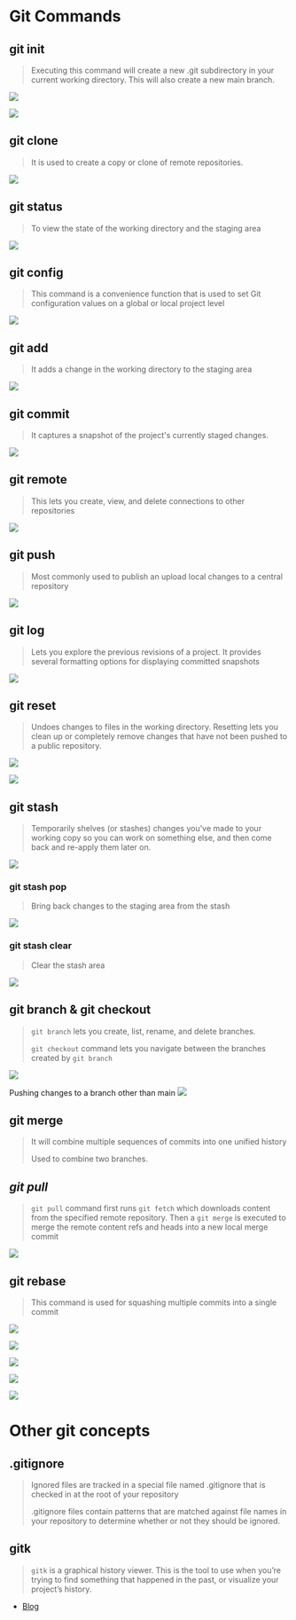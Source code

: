 # Git Commands

## **git init**
> Executing this command will create a new .git subdirectory in your current working directory. This will also create a new main branch. 

![](images/git-cmds/00-init.png)

![](images/git-cmds/01-init.png)

## **git clone**
>It is used to create a copy or clone of remote repositories.

![](images/git-cmds/21-clone.png)

## **git status**
> To view the state of the working directory and the staging area

![](images/git-cmds/02-status.png)

## **git config**
> This command is a convenience function that is used to set Git configuration values on a global or local project level

![](images/git-cmds//03-config.png)

## **git add**
>It adds a change in the working directory to the staging area

![](images/git-cmds/04-add.png)

## **git commit**
> It captures a snapshot of the project's currently staged changes.

![](images/git-cmds/05-commit.png)

## **git remote**
> This lets you create, view, and delete connections to other repositories

![](images/git-cmds/06-remote.png)

## **git push**
> Most commonly used to publish an upload local changes to a central repository

![](images/git-cmds/07-push.png)

## **git log**
> Lets you explore the previous revisions of a project. It provides several formatting options for displaying committed snapshots

![](images/git-cmds/08-log.png)

## **git reset**
> Undoes changes to files in the working directory. Resetting lets you clean up or completely remove changes that have not been pushed to a public repository.

![](images/git-cmds/09-rem_commit.png)

![](images/git-cmds/10-rem_commit.png)

## **git stash**
> Temporarily shelves (or stashes) changes you've made to your working copy so you can work on something else, and then come back and re-apply them later on.

![](images/git-cmds/11-stash.png)

### **git stash pop**
> Bring back changes to the staging area from the stash

![](images/git-cmds/12-stash_pop.png)

### **git stash clear**
> Clear the stash area

![](images/git-cmds/13-stash_clear.png)

## **git branch** & **git checkout**
> `git branch` lets you create, list, rename, and delete branches.
>
> `git checkout` command lets you navigate between the branches created by `git branch`

![](images/git-cmds/14-branch.png)

Pushing changes to a branch other than main
![](images/git-cmds/15-branch.png)

## **git merge**
> It will combine multiple sequences of commits into one unified history
>
> Used to combine two branches.

## ***git pull***
> `git pull` command first runs `git fetch` which downloads content from the specified remote repository. Then a `git merge` is executed to merge the remote content refs and heads into a new local merge commit

![](images/git-cmds/22-pull.png)

## **git rebase**
> This command is used for squashing multiple commits into a single commit

![](images/git-cmds/16-rebase.png)

![](images/git-cmds/17-rebase.png)

![](images/git-cmds/18-rebase.png)

![](images/git-cmds/19-rebase.png)

![](images/git-cmds/20-rebase.png)

# Other git concepts

## .gitignore
> Ignored files are tracked in a special file named .gitignore that is checked in at the root of your repository
>
>.gitignore files contain patterns that are matched against file names in your repository to determine whether or not they should be ignored.

## gitk
> `gitk` is a graphical history viewer. This is the tool to use when you’re trying to find something that happened in the past, or visualize your project’s history.
* [Blog](https://riptutorial.com/git/example/18336/gitk-and-git-gui)